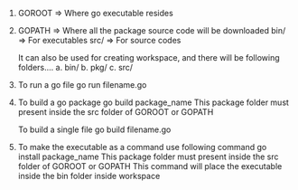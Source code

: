 1. GOROOT => Where go executable resides
2. GOPATH => Where all the package source code will be downloaded
             bin/ => For executables
             src/ => For source codes
    
    It can also be used for creating workspace,
    and there will be following folders....
        a. bin/
        b. pkg/
        c. src/

3. To run a go file
   go run filename.go

4. To build a go package
   go build package_name
   This package folder must present inside the src folder of GOROOT or GOPATH

   To build a single file
   go build filename.go

5. To make the executable as a command use following command
   go install package_name
   This package folder must present inside the src folder of GOROOT or GOPATH
   This command will place the executable inside the bin folder inside workspace